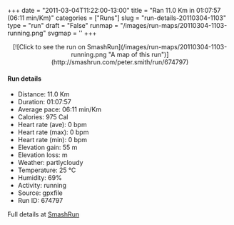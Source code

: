 +++
date = "2011-03-04T11:22:00-13:00"
title = "Ran 11.0 Km in 01:07:57 (06:11 min/Km)"
categories = ["Runs"]
slug = "run-details-20110304-1103"
type = "run"
draft = "False"
runmap = "/images/run-maps/20110304-1103-running.png"
svgmap = '<polyline points="100 23, 100 22, 98 22, 84 35, 81 41, 78 49, 77 49, 76 51, 72 52, 66 56, 57 58, 56 58, 45 65, 22 70, 19 73, 12 75, 6 79, 4 78, 1 75, 0 68, 1 61, 1 60, 17 57, 38 59, 46 58, 49 57, 64 45, 66 45, 68 43, 72 41, 76 41, 80 41, 82 40, 85 35, 90 30, 98 22, 99 22, 100 23">'
+++



<!--more-->

<center>
[![Click to see the run on SmashRun](/images/run-maps/20110304-1103-running.png "A map of this run")](http://smashrun.com/peter.smith/run/674797)
</center>

#### Run details

* Distance: 11.0 Km
* Duration: 01:07:57
* Average pace: 06:11 min/Km
* Calories: 975 Cal
* Heart rate (ave): 0 bpm
* Heart rate (max): 0 bpm
* Heart rate (min): 0 bpm
* Elevation gain: 55 m
* Elevation loss:  m
* Weather: partlycloudy
* Temperature: 25 &deg;C
* Humidity: 69%
* Activity: running
* Source: gpxfile
* Run ID: 674797

Full details at [SmashRun](http://smashrun.com/peter.smith/run/674797)